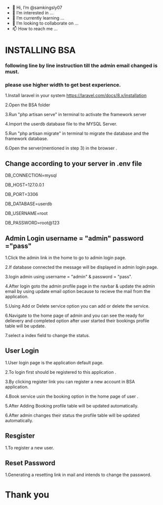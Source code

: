 
- 👋 Hi, I’m @samkingsly07
- 👀 I’m interested in ...
- 🌱 I’m currently learning ...
- 💞️ I’m looking to collaborate on ...
- 📫 How to reach me ...



# INSTALLING BSA
### following line by line instruction till the admin email changed is must.
### please use higher width to get best experience.

1.Install laravel in your system https://laravel.com/docs/8.x/installation

2.Open the BSA folder 

3.Run "php artisan serve" in terminal to activate the framework server

4.Import the userdb database file to the MYSQL Server.

5.Run "php artisan migrate" in terminal to migrate the database and the framework database.

6.Open the server(mentioned in step 3) in the browser .
## Change according to your server in .env file

DB_CONNECTION=mysql

DB_HOST=127.0.0.1

DB_PORT=3306

DB_DATABASE=userdb

DB_USERNAME=root

DB_PASSWORD=root@123 


## Admin Login username = "admin" password ="pass"

1.Click the admin link in the home to go to admin login page.

2.If database connected the message will be displayed in admin login page.

3.login admin using username = "admin" &  password  = "pass".

4.After login goto the admin profile page in the navbar & update the admin email by using update email option because to recieve the mail from the application.

5.Using Add or Delete service  option you can add or delete the service.

6.Navigate to the home page of admin and you can see the ready for delievery and completed option after user started their bookings profile table will be update.

7.select a index field to change the status.

## User Login

1.User login page is the application default page.

2.To login first should be registered to this application .

3.By clicking register link you can register a new account in BSA application.

4.Book service usin the booking option in the home page of user .

5.After Adding Booking profile table will be updated automatically.

6.After admin changes their status the profile table will be updated automatically.

## Resgister

1.To register a new user.

## Reset Password

1.Generating a resetting link in mail and intends to change the password.

# Thank you




